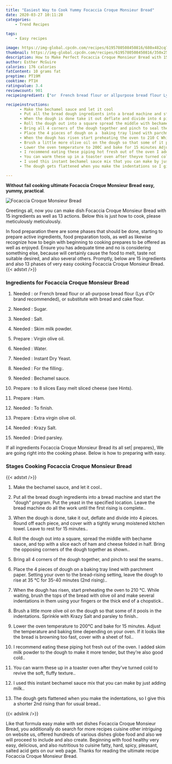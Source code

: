 ```yaml
---
title: "Easiest Way to Cook Yummy Focaccia Croque Monsieur Bread"
date: 2020-03-27 10:11:28
categories:
    - Trend Recipes
    
tags:
    - Easy recipes

image: https://img-global.cpcdn.com/recipes/6195780508450816/680x482cq70/focaccia-croque-monsieur-bread-recipe-main-photo.jpg
thumbnail: https://img-global.cpcdn.com/recipes/6195780508450816/350x250cq70/focaccia-croque-monsieur-bread-recipe-main-photo.jpg
description: How to Make Perfect Focaccia Croque Monsieur Bread with 15 ingredients and 13 stages of easy cooking.
author: Esther McGuire
calories: 176 calories
fatContent: 10 grams fat
preptime: PT19M
cooktime: PT1H
ratingvalue: 3.4
reviewcount: 901
recipeingredient: ["or  French bread flour or allpurpose bread flour Lys dOr brand recommended or substitute with bread and cake flour", "Sugar", "Salt", "Skim milk powder", "Virgin olive oil", "Water", "Instant Dry Yeast", "For the filling", "Bechamel sauce", "to 8 slices Easy melt sliced cheese see Hints", "Ham", "To finish", "Extra virgin olive oil", "Krazy Salt", "Dried parsley"]

recipeinstructions: 
      - Make the bechamel sauce and let it cool 
      - Put all the bread dough ingredients into a bread machine and start the dough program Put the yeast in the specified location Leave the bread machine do all the work until the first rising is complete 
      - When the dough is done take it out deflate and divide into 4 pieces Round off each piece and cover with a tightly wrung moistened kitchen towel Leave to rest for 15 minutes 
      - Roll the dough out into a square spread the middle with bechame sauce and top with a slice each of ham and cheese folded in half Bring the opposing corners of the dough together as shown 
      - Bring all 4 corners of the dough together and pinch to seal the seams 
      - Place the 4 pieces of dough on a  baking tray lined with parchment paper Setting your oven to the breadrising setting leave the dough to rise at 35 C for 3540 minutes 2nd rising 
      - When the dough has risen start preheating the oven to 210 C While waiting brush the tops of the bread with olive oil and make several indentations in them using your fingers or the thick end of a chopstick 
      - Brush a little more olive oil on the dough so that some of it pools in the indentations Sprinkle with Krazy Salt and parsley to finish 
      - Lower the oven temperature to 200C and bake for 15 minutes Adjust the temperature and baking time depending on your oven If it looks like the bread is browning too fast cover with a sheet of foil 
      - I recommend eating these piping hot fresh out of the oven I added skim milk powder to the dough to make it more tender but theyre also good cold 
      - You can warm these up in a toaster oven after theyve turned cold to revive the soft fluffy texture 
      - I used this instant bechamel sauce mix that you can make by just adding milk 
      - The dough gets flattened when you make the indentations so I give this a shorter 2nd rising than for usual bread

---
```




**Without fail cooking ultimate Focaccia Croque Monsieur Bread easy, yummy, practical**. 


![Focaccia Croque Monsieur Bread](https://img-global.cpcdn.com/recipes/6195780508450816/680x482cq70/focaccia-croque-monsieur-bread-recipe-main-photo.jpg "Focaccia Croque Monsieur Bread")




Greetings all, now you can make dish Focaccia Croque Monsieur Bread with 15 ingredients as well as 13 actions. Below this is just how to cook, please meticulously meticulously.

In food preparation there are some phases that should be done, starting to prepare active ingredients, food preparation tools, as well as likewise recognize how to begin with beginning to cooking prepares to be offered as well as enjoyed. Ensure you has adequate time and no is considering something else, because will certainly cause the food to melt, taste not suitable desired, and also several others. Promptly, below are 15 ingredients and also 13 phases of very easy cooking Focaccia Croque Monsieur Bread.
{{< adstxt />}}

### Ingredients for Focaccia Croque Monsieur Bread


1. Needed  : or  French bread flour or all-purpose bread flour (Lys d&#39;Or brand recommended), or substitute with bread and cake flour.

1. Needed  : Sugar.

1. Needed  : Salt.

1. Needed  : Skim milk powder.

1. Prepare  : Virgin olive oil.

1. Needed  : Water.

1. Needed  : Instant Dry Yeast.

1. Needed  : For the filling:.

1. Needed  : Bechamel sauce.

1. Prepare  : to 8 slices Easy melt sliced cheese (see Hints).

1. Prepare  : Ham.

1. Needed  : To finish.

1. Prepare  : Extra virgin olive oil.

1. Needed  : Krazy Salt.

1. Needed  : Dried parsley.



If all ingredients Focaccia Croque Monsieur Bread its all set| prepares}, We are going right into the cooking phase. Below is how to preparing with easy.

### Stages Cooking Focaccia Croque Monsieur Bread

{{< adstxt />}}


1. Make the bechamel sauce, and let it cool..



1. Put all the bread dough ingredients into a bread machine and start the &#34;dough&#34; program. Put the yeast in the specified location. Leave the bread machine do all the work until the first rising is complete..



1. When the dough is done, take it out, deflate and divide into 4 pieces. Round off each piece, and cover with a tightly wrung moistened kitchen towel. Leave to rest for 15 minutes..



1. Roll the dough out into a square, spread the middle with bechame sauce, and top with a slice each of ham and cheese folded in half. Bring the opposing corners of the dough together as shown..



1. Bring all 4 corners of the dough together, and pinch to seal the seams..



1. Place the 4 pieces of dough on a  baking tray lined with parchment paper. Setting your oven to the bread-rising setting, leave the dough to rise at 35 °C for 35-40 minutes (2nd rising)..



1. When the dough has risen, start preheating the oven to 210 °C. While waiting, brush the tops of the bread with olive oil and make several indentations in them using your fingers or the thick end of a chopstick..



1. Brush a little more olive oil on the dough so that some of it pools in the indentations. Sprinkle with Krazy Salt and parsley to finish..



1. Lower the oven temperature to 200°C and bake for 15 minutes. Adjust the temperature and baking time depending on your oven. If it looks like the bread is browning too fast, cover with a sheet of foil..



1. I recommend eating these piping hot fresh out of the oven. I added skim milk powder to the dough to make it more tender, but they&#39;re also good cold..



1. You can warm these up in a toaster oven after they&#39;ve turned cold to revive the soft, fluffy texture..



1. I used this instant bechamel sauce mix that you can make by just adding milk..



1. The dough gets flattened when you make the indentations, so I give this a shorter 2nd rising than for usual bread..





{{< adslink />}}

Like that formula easy make with set dishes Focaccia Croque Monsieur Bread, you additionally do search for more recipes cuisine other intriguing on website us, offered hundreds of various dishes globe food and also we will proceed to include and also create. Beginning with food healthy very easy, delicious, and also nutritious to cuisine fatty, hard, spicy, pleasant, salted acid gets on our web page. Thanks for reading the ultimate recipe Focaccia Croque Monsieur Bread.
